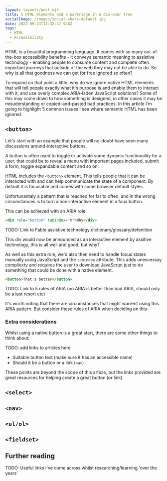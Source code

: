 ```yaml
---
layout: layouts/post.njk
title: 5 HTML elements and a partridge in a dis-pear tree
socialImage: /images/social-share-default.jpg
date: 2022-09-23T11:32:47.946Z
tags:
  - HTML
  - Accessibility
---
```

HTML is a beautiful programming language. It comes with so many out-of-the-box accessibility benefits - it conveys semantic meaning to assistive technology - enabling people to consume content and complete often important journeys that outside of the web they may not be able to do. So why is all that goodness we can get for free ignored so often?

To expand on that point a little, why do we ignore native HTML elements that will tell people exactly what it's purpose is and enable them to interact with it, and use overly complex ARIA-laden JavaScript solutions? Some of this may come down to how something is designed, in other cases it may be misuderstanding or copied-and-pasted bad practices. In this article I'm going to highlight 5 common issues I see where semantic HTML has been ignored.

## `<button>`
Let's start with an example that people will no-doubt have seen many discussions around-interactive buttons.

A button is often used to toggle or activate some dynamic functionality for a user, that could be to reveal a menu with important pages included, submit a form, toggle expandable content and so on.

HTML includes the `<button>` element. This tells people that it can be interacted with and can help communicate the state of a component. By default it is focusable and comes with some browser default styles.

Unfortunantaly a pattern that is reached for far to often, and in the wrong circumstances is to turn a non-interactive element in a faux button.

This can be achieved with an ARIA role:

```html
<div role="button" tabindex="0">Why</div>
```

TODO: Link to Fable assistive technology dictionary/glossary/defenition

This div would now be announced as an interactive element by assitive technology, this is all well and good, but why?

As well as this extra role, we'd also then need to handle focus states manually using JavaScript and the `tabindex` attribute. This adds unescessay compliexty and requires the user to download JavaScript just to do something that could be done with a native element.

```html
<button>That's better</button>
```
TODO: Link to 5 rules of ARIA (no ARIA is better than bad ARIA, should only be a last resort etc)

It's worth noting that there are circumstances that might warrent using this ARIA pattern. But consider these rules of ARIA when deciding on this-

### Extra considerations
Whilst using a native button is a great start, there are some other things to think about:

TODO: add links to articles here

- Suitable button text (make sure it has an accessible name)
- Should it be a button or a link (`<a>`)

These points are beyond the scope of this article, but the links provided are great resources for helping create a great button (or link).

## `<select>`

## `<nav>`

## `<ul/ol>`

## `<fieldset>`

## Further reading

TODO: Useful links I've come across whilst researching/learning 'over the years'